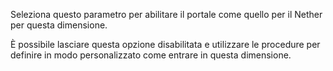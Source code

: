 Seleziona questo parametro per abilitare il portale come quello per il Nether per questa dimensione.

È possibile lasciare questa opzione disabilitata e utilizzare le procedure per definire in modo personalizzato come entrare in questa dimensione.